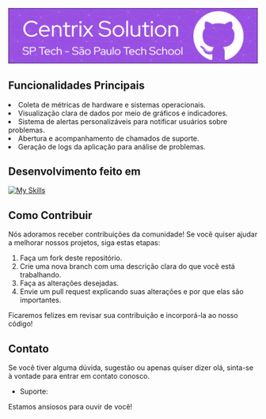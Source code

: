 <img src="header-centrix-solution.png">

## Funcionalidades Principais

<li>Coleta de métricas de hardware e sistemas operacionais.</li>
<li>Visualização clara de dados por meio de gráficos e indicadores.</li>
<li>Sistema de alertas personalizáveis para notificar usuários sobre problemas.</li>
<li>Abertura e acompanhamento de chamados de suporte.</li>
<li>Geração de logs da aplicação para análise de problemas.</li>


## Desenvolvimento feito em
[![My Skills](https://skills.thijs.gg/icons?i=html,css,js,nodejs,mysql,py,kotlin,figma)](https://skills.thijs.gg)


## Como Contribuir

Nós adoramos receber contribuições da comunidade! Se você quiser ajudar a melhorar nossos projetos, siga estas etapas:

1. Faça um fork deste repositório.
2. Crie uma nova branch com uma descrição clara do que você está trabalhando.
3. Faça as alterações desejadas.
4. Envie um pull request explicando suas alterações e por que elas são importantes.

Ficaremos felizes em revisar sua contribuição e incorporá-la ao nosso código!

## Contato

Se você tiver alguma dúvida, sugestão ou apenas quiser dizer olá, sinta-se à vontade para entrar em contato conosco.

- Suporte:

Estamos ansiosos para ouvir de você!
